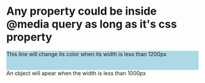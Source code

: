 <!DOCTYPE html>
<html>
<body>

<h1 class="text-1">Any property could be  inside @media query as long as it's css property </h1>
<div class="block-1">This line will change its color when its width is less than 1200px</div>

<div class="block-2">An object will apear when the width is less than 1000px
  <div class="hidden-object"></div>
</div>

<h1 class="text-1"></h1>
<style>
.block-1{
  height: 50px;
  width: 100%;
  background-color: #c3d3a3;
}
@media only screen and (max-width: 1200px) { /*-- WHEN THE SCREEN IS LESS THAN 1200PX it changes yo LIGHTBLUE */
  .block-1 {
    background-color: lightblue;
  }
}

.block-2{
  height: 120px;
  width: 100%;
  background-color: #c2d4;
}
@media only screen and (max-width: 1200px) { /*-- WHEN THE SCREEN IS LESS THAN 1200PX it changes yo LIGHTBLUE */
  .block-1 {
    background-color: lightblue;
  }
}
.hidden-object{
  width: 100px;
  height: 100px;
  background-color: red;
  display: none;
}
@media only screen and (max-width: 1000px) { /*-- WHEN THE SCREEN IS LESS THAN 1200PX it changes yo LIGHTBLUE */
  .hidden-object {
   display: block;
  }
}
</style>

</body>
</html>
